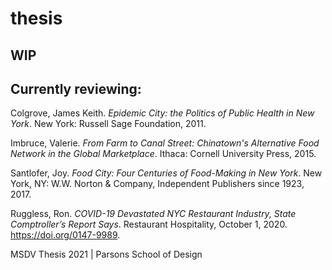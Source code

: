# thesis

## WIP

## Currently reviewing:

Colgrove, James Keith. _Epidemic City: the Politics of Public Health in New York_. New York: Russell Sage Foundation, 2011.

Imbruce, Valerie. _From Farm to Canal Street: Chinatown's Alternative Food Network in the Global Marketplace_. Ithaca: Cornell University Press, 2015.

Santlofer, Joy. _Food City: Four Centuries of Food-Making in New York_. New York, NY: W.W. Norton &amp; Company, Independent Publishers since 1923, 2017.

Ruggless, Ron. _COVID-19 Devastated NYC Restaurant Industry, State Comptroller’s Report Says_. Restaurant Hospitality, October 1, 2020. https://doi.org/0147-9989.

MSDV Thesis 2021 | Parsons School of Design
